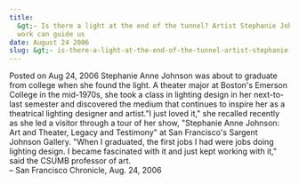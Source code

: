 ```yaml
---
title:
  &gt;- Is there a light at the end of the tunnel? Artist Stephanie Johnson hopes her
  work can guide us
date: August 24 2006
slug: &gt;- is-there-a-light-at-the-end-of-the-tunnel-artist-stephanie-johnson-hopes-her-work-can-guide-us
---
```


 



<span class="date">Posted on Aug 24, 2006    </span>
Stephanie Anne Johnson was about to graduate from college when she
found the light. A theater major at Boston&apos;s Emerson College in the
mid-1970s, she took a class in lighting design in her next-to-last
semester and discovered the medium that continues to inspire her as
a theatrical lighting designer and artist.&quot;I just loved it,&quot; she
recalled recently as she led a visitor through a tour of her show,
&quot;Stephanie Anne Johnson: Art and Theater, Legacy and Testimony&quot; at
San Francisco&apos;s Sargent Johnson Gallery. &quot;When I graduated, the
first jobs I had were jobs doing lighting design. I became
fascinated with it and just kept working with it,&quot; said the CSUMB
professor of art.<br>
&#x2013; San Francisco Chronicle, Aug. 24, 2006<br/></br>




 
